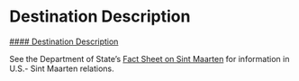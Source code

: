 # Destination Description

[#### Destination Description](javascript:void(0); "Destination Description")

See the Department of State’s [Fact Sheet on Sint Maarten](https://www.state.gov/u-s-relations-with-the-netherlands/) for information in U.S.- Sint Maarten relations.